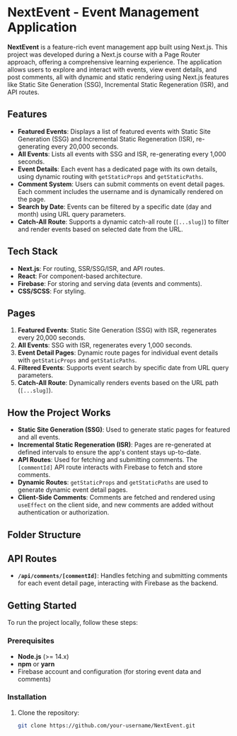 # NextEvent - Event Management Application

**NextEvent** is a feature-rich event management app built using Next.js. This project was developed during a Next.js course with a Page Router approach, offering a comprehensive learning experience. The application allows users to explore and interact with events, view event details, and post comments, all with dynamic and static rendering using Next.js features like Static Site Generation (SSG), Incremental Static Regeneration (ISR), and API routes.

## Features

- **Featured Events**: Displays a list of featured events with Static Site Generation (SSG) and Incremental Static Regeneration (ISR), re-generating every 20,000 seconds.
- **All Events**: Lists all events with SSG and ISR, re-generating every 1,000 seconds.
- **Event Details**: Each event has a dedicated page with its own details, using dynamic routing with `getStaticProps` and `getStaticPaths`.
- **Comment System**: Users can submit comments on event detail pages. Each comment includes the username and is dynamically rendered on the page.
- **Search by Date**: Events can be filtered by a specific date (day and month) using URL query parameters.
- **Catch-All Route**: Supports a dynamic catch-all route (`[...slug]`) to filter and render events based on selected date from the URL.

## Tech Stack

- **Next.js**: For routing, SSR/SSG/ISR, and API routes.
- **React**: For component-based architecture.
- **Firebase**: For storing and serving data (events and comments).
- **CSS/SCSS**: For styling.

## Pages

1. **Featured Events**: Static Site Generation (SSG) with ISR, regenerates every 20,000 seconds.
2. **All Events**: SSG with ISR, regenerates every 1,000 seconds.
3. **Event Detail Pages**: Dynamic route pages for individual event details with `getStaticProps` and `getStaticPaths`.
4. **Filtered Events**: Supports event search by specific date from URL query parameters.
5. **Catch-All Route**: Dynamically renders events based on the URL path (`[...slug]`).

## How the Project Works

- **Static Site Generation (SSG)**: Used to generate static pages for featured and all events.
- **Incremental Static Regeneration (ISR)**: Pages are re-generated at defined intervals to ensure the app's content stays up-to-date.
- **API Routes**: Used for fetching and submitting comments. The `[commentId]` API route interacts with Firebase to fetch and store comments.
- **Dynamic Routes**: `getStaticProps` and `getStaticPaths` are used to generate dynamic event detail pages.
- **Client-Side Comments**: Comments are fetched and rendered using `useEffect` on the client side, and new comments are added without authentication or authorization.

## Folder Structure

## API Routes

- **`/api/comments/[commentId]`**: Handles fetching and submitting comments for each event detail page, interacting with Firebase as the backend.

## Getting Started

To run the project locally, follow these steps:

### Prerequisites

- **Node.js** (>= 14.x)
- **npm** or **yarn**
- Firebase account and configuration (for storing event data and comments)

### Installation

1. Clone the repository:
   ```bash
   git clone https://github.com/your-username/NextEvent.git
   ```
